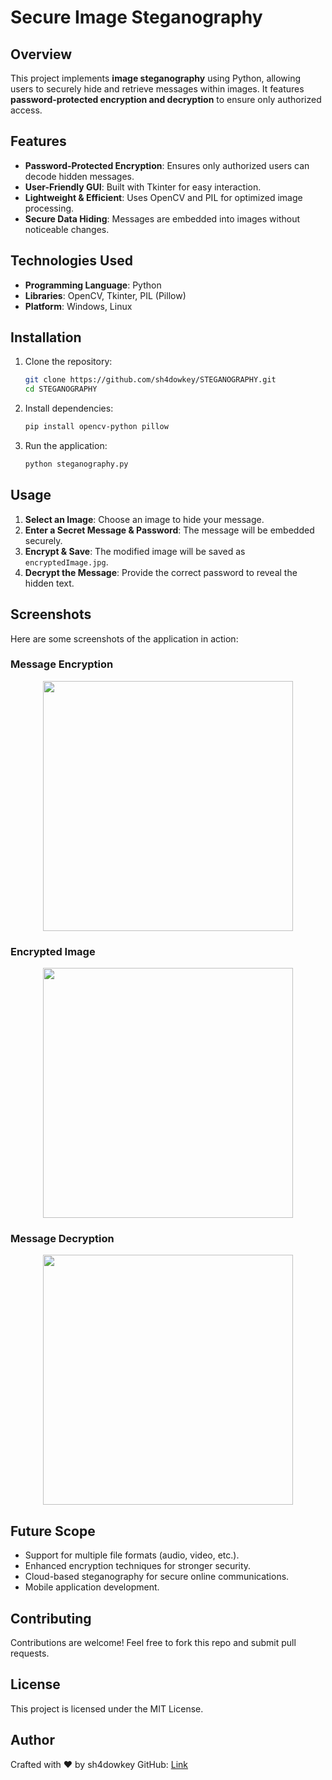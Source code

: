 # Secure Image Steganography

## Overview
This project implements **image steganography** using Python, allowing users to securely hide and retrieve messages within images. It features **password-protected encryption and decryption** to ensure only authorized access.

## Features
- **Password-Protected Encryption**: Ensures only authorized users can decode hidden messages.
- **User-Friendly GUI**: Built with Tkinter for easy interaction.
- **Lightweight & Efficient**: Uses OpenCV and PIL for optimized image processing.
- **Secure Data Hiding**: Messages are embedded into images without noticeable changes.

## Technologies Used
- **Programming Language**: Python
- **Libraries**: OpenCV, Tkinter, PIL (Pillow)
- **Platform**: Windows, Linux

## Installation
1. Clone the repository:
   ```bash
   git clone https://github.com/sh4dowkey/STEGANOGRAPHY.git
   cd STEGANOGRAPHY
   ```
2. Install dependencies:
   ```bash
   pip install opencv-python pillow
   ```
3. Run the application:
   ```bash
   python steganography.py
   ```

## Usage
1. **Select an Image**: Choose an image to hide your message.
2. **Enter a Secret Message & Password**: The message will be embedded securely.
3. **Encrypt & Save**: The modified image will be saved as `encryptedImage.jpg`.
4. **Decrypt the Message**: Provide the correct password to reveal the hidden text.

## Screenshots
Here are some screenshots of the application in action:

### Message Encryption
<p align="center">
   <img src="https://github.com/user-attachments/assets/76a83bba-a336-4d30-988b-5ee8b53818d3" width="400">
</p>



### Encrypted Image
<p align="center">
   <img src="https://github.com/user-attachments/assets/1096ccb8-2919-48e9-a09a-ee9efa131031" width="400">
</p>

### Message Decryption
<p align="center">
   <img src="https://github.com/user-attachments/assets/0dc5eb3c-dfe5-4692-97ab-81f4486f5fe1" width="400">
</p>


## Future Scope
- Support for multiple file formats (audio, video, etc.).
- Enhanced encryption techniques for stronger security.
- Cloud-based steganography for secure online communications.
- Mobile application development.

## Contributing
Contributions are welcome! Feel free to fork this repo and submit pull requests.

## License
This project is licensed under the MIT License.

## Author
Crafted with ❤️ by sh4dowkey
GitHub: [Link](https://github.com/sh4dowkey)

